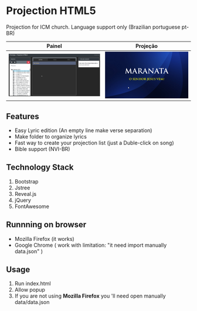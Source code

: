 # Projection HTML5

Projection for ICM church. Language support only (Brazilian portuguese pt-BR)

Painel                     |  Projeção
:-------------------------:|:-------------------------:
![](/demo/painel.gif)      |  ![](/demo/projecao.gif)

Features
--------

* Easy Lyric edition (An empty line make verse separation)
* Make folder to organize lyrics
* Fast way to create your projection list (just a Duble-click on song)
* Bible support (NVI-BR)

Technology Stack
----------------

1. Bootstrap
2. Jstree
3. Reveal.js
4. jQuery
5. FontAwesome

Runnning on browser
-------------------

* Mozilla Firefox (it works)
* Google Chrome ( work with limitation: "it need import manually data.json" )

Usage
-----

1. Run index.html
2. Allow popup
3. If you are not using **Mozilla Firefox** you 'll need open manually data/data.json
